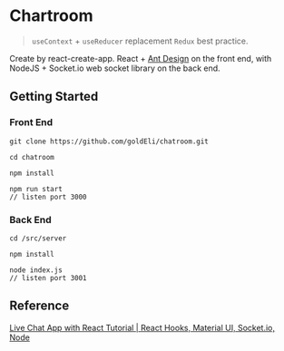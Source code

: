 # Chartroom

> `useContext` + `useReducer` replacement `Redux` best practice.

Create by react-create-app. React + [Ant Design](https://ant.design/) on the front end, with NodeJS + Socket.io web socket library on the back end. 

## Getting Started

### Front End

```
git clone https://github.com/goldEli/chatroom.git
```

```
cd chatroom
```

```
npm install
```

```
npm run start
// listen port 3000
```
### Back End

```
cd /src/server
```

```
npm install
```

```
node index.js
// listen port 3001
```

## Reference 

[Live Chat App with React Tutorial | React Hooks, Material UI, Socket.io, Node](https://www.youtube.com/watch?v=hiiaHyhhwBU)

